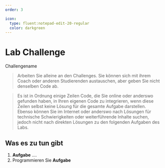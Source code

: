 ```yaml
---
order: 3

icon:
  type: fluent:notepad-edit-20-regular
  color: darkgreen
---
```


# Lab Challenge

Challengename

> Arbeiten Sie alleine an den Challenges. Sie können sich mit ihrem Coach oder anderen Studierenden austauschen, aber geben Sie nicht denselben Code ab. 

> Es ist in Ordnung einige Zeilen Code, die Sie online oder anderswo gefunden haben, in Ihren eigenen Code zu integrieren, wenn diese Zeilen selbst keine Lösung für die gesamte Aufgabe darstellen. Ebenso können Sie im Internet oder anderswo nach Lösungen für technische Schwierigkeiten oder weiterführende Inhalte suchen, jedoch nicht nach direkten Lösungen zu den folgenden Aufgaben des Labs.

## Was es zu tun gibt

1. **Aufgabe** ....
2. Programmieren Sie **Aufgabe**


